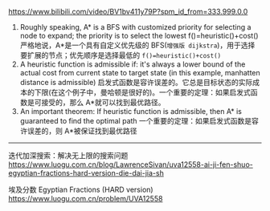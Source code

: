 https://www.bilibili.com/video/BV1bv411y79P?spm_id_from=333.999.0.0

1. Roughly speaking, A\* is a BFS with customized priority for selecting a node to expand; the priority is to select the lowest f()=heuristic()+cost()
   严格地说，A\*是一个具有自定义优先级的 BFS(`增强版 dijkstra`)，用于选择要扩展的节点；优先顺序是选择最低的 `f()=heuristic()+cost()`
2. A heuristic function is admissible if: it's always a lower bound of the actual cost from current state to target state (in this example, manhatten distance is admissible)
   启发式函数是容许误差的。它总是目标状态的实际成本的下限(在这个例子中，曼哈顿是很好的)。一个重要的定理：如果启发式函数是可接受的，那么 A\*就可以找到最优路径。
3. An important theorem: If heuristic function is admissible, then A\* is guaranteed to find the optimal path
   一个重要的定理：如果启发式函数是容许误差的，则 A\*被保证找到最优路径

---

迭代加深搜索：解决无上限的搜索问题
https://www.luogu.com.cn/blog/LawrenceSivan/uva12558-ai-ji-fen-shuo-egyptian-fractions-hard-version-die-dai-jia-sh

埃及分数 Egyptian Fractions (HARD version)
https://www.luogu.com.cn/problem/UVA12558
